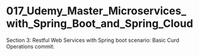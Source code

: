 # 017_Udemy_Master_Microservices_with_Spring_Boot_and_Spring_Cloud

Section 3: Restful Web Services with Spring boot
	scenario: Basic Curd Operations
	commit: 

